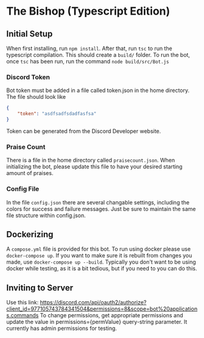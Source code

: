 # The Bishop (Typescript Edition)

## Initial Setup

When first installing, run `npm install`.
After that, run `tsc` to run the typescript compilation. This should create a `build/` folder.
To run the bot, once `tsc` has been run, run the command `node build/src/Bot.js`

### Discord Token
Bot token must be added in a file called token.json in the home directory. The file should look like
```JSON
{
    "token": "asdfsadfsdadfasfsa"
}
```
Token can be generated from the Discord Developer website. 

### Praise Count
There is a file in the home directory called `praisecount.json`. When initializing the bot, please update this file to have your desired
starting amount of praises. 

### Config File
In the file `config.json` there are several changable settings, including the colors for success and failure messages. 
Just be sure to maintain the same file structure within config.json.

## Dockerizing
A `compose.yml` file is provided for this bot. To run using docker please use `docker-compose up`.
If you want to make sure it is rebuilt from changes you made, use `docker-compose up --build`. Typically you don't want to be 
using docker while testing, as it is a bit tedious, but if you need to you can do this.


## Inviting to Server
Use this link: https://discord.com/api/oauth2/authorize?client_id=977105743784341504&permissions=8&scope=bot%20applications.commands
To change permissions, get appropriate permissions and update the value in permissions={permValue} query-string parameter.
It currently has admin permissions for testing.

